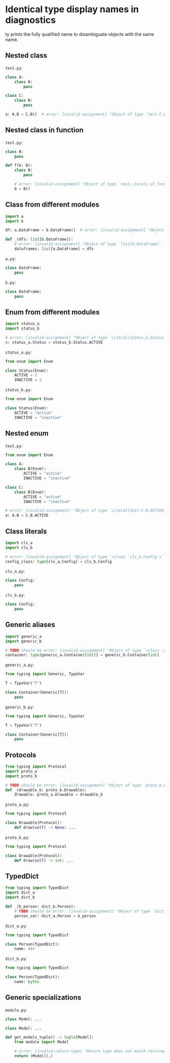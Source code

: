 # Identical type display names in diagnostics

ty prints the fully qualified name to disambiguate objects with the same name.

## Nested class

`test.py`:

```py
class A:
    class B:
        pass

class C:
    class B:
        pass

a: A.B = C.B()  # error: [invalid-assignment] "Object of type `test.C.B` is not assignable to `test.A.B`"
```

## Nested class in function

`test.py`:

```py
class B:
    pass

def f(b: B):
    class B:
        pass

    # error: [invalid-assignment] "Object of type `test.<locals of function 'f'>.B` is not assignable to `test.B`"
    b = B()
```

## Class from different modules

```py
import a
import b

df: a.DataFrame = b.DataFrame()  # error: [invalid-assignment] "Object of type `b.DataFrame` is not assignable to `a.DataFrame`"

def _(dfs: list[b.DataFrame]):
    # error: [invalid-assignment] "Object of type `list[b.DataFrame]` is not assignable to `list[a.DataFrame]`"
    dataframes: list[a.DataFrame] = dfs
```

`a.py`:

```py
class DataFrame:
    pass
```

`b.py`:

```py
class DataFrame:
    pass
```

## Enum from different modules

```py
import status_a
import status_b

# error: [invalid-assignment] "Object of type `Literal[status_b.Status.ACTIVE]` is not assignable to `status_a.Status`"
s: status_a.Status = status_b.Status.ACTIVE
```

`status_a.py`:

```py
from enum import Enum

class Status(Enum):
    ACTIVE = 1
    INACTIVE = 2
```

`status_b.py`:

```py
from enum import Enum

class Status(Enum):
    ACTIVE = "active"
    INACTIVE = "inactive"
```

## Nested enum

`test.py`:

```py
from enum import Enum

class A:
    class B(Enum):
        ACTIVE = "active"
        INACTIVE = "inactive"

class C:
    class B(Enum):
        ACTIVE = "active"
        INACTIVE = "inactive"

# error: [invalid-assignment] "Object of type `Literal[test.C.B.ACTIVE]` is not assignable to `test.A.B`"
a: A.B = C.B.ACTIVE
```

## Class literals

```py
import cls_a
import cls_b

# error: [invalid-assignment] "Object of type `<class 'cls_b.Config'>` is not assignable to `type[cls_a.Config]`"
config_class: type[cls_a.Config] = cls_b.Config
```

`cls_a.py`:

```py
class Config:
    pass
```

`cls_b.py`:

```py
class Config:
    pass
```

## Generic aliases

```py
import generic_a
import generic_b

# TODO should be error: [invalid-assignment] "Object of type `<class 'generic_b.Container[int]'>` is not assignable to `type[generic_a.Container[int]]`"
container: type[generic_a.Container[int]] = generic_b.Container[int]
```

`generic_a.py`:

```py
from typing import Generic, TypeVar

T = TypeVar("T")

class Container(Generic[T]):
    pass
```

`generic_b.py`:

```py
from typing import Generic, TypeVar

T = TypeVar("T")

class Container(Generic[T]):
    pass
```

## Protocols

```py
from typing import Protocol
import proto_a
import proto_b

# TODO should be error: [invalid-assignment] "Object of type `proto_b.Drawable` is not assignable to `proto_a.Drawable`"
def _(drawable_b: proto_b.Drawable):
    drawable: proto_a.Drawable = drawable_b
```

`proto_a.py`:

```py
from typing import Protocol

class Drawable(Protocol):
    def draw(self) -> None: ...
```

`proto_b.py`:

```py
from typing import Protocol

class Drawable(Protocol):
    def draw(self) -> int: ...
```

## TypedDict

```py
from typing import TypedDict
import dict_a
import dict_b

def _(b_person: dict_b.Person):
    # TODO should be error: [invalid-assignment] "Object of type `dict_b.Person` is not assignable to `dict_a.Person`"
    person_var: dict_a.Person = b_person
```

`dict_a.py`:

```py
from typing import TypedDict

class Person(TypedDict):
    name: str
```

`dict_b.py`:

```py
from typing import TypedDict

class Person(TypedDict):
    name: bytes
```

## Generic specializations

`module.py`:

```py
class Model: ...
```

```py
class Model: ...

def get_models_tuple() -> tuple[Model]:
    from module import Model

    # error: [invalid-return-type] "Return type does not match returned value: expected `tuple[mdtest_snippet.Model]`, found `tuple[module.Model]`"
    return (Model(),)
```

